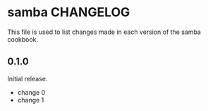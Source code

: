 # samba CHANGELOG

This file is used to list changes made in each version of the samba cookbook.

## 0.1.0

Initial release.

- change 0
- change 1
